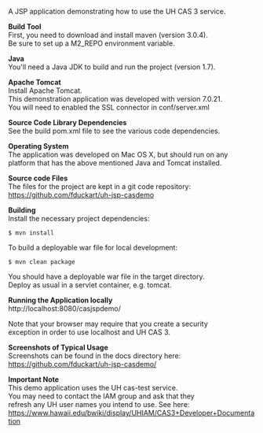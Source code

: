 A JSP application demonstrating how to use the UH CAS 3 service. 

**Build Tool**  
First, you need to download and install maven (version 3.0.4).  
Be sure to set up a M2_REPO environment variable.

**Java**   
You'll need a Java JDK to build and run the project (version 1.7).

**Apache Tomcat**  
Install Apache Tomcat.  
This demonstration application was developed with version 7.0.21.  
You will need to enabled the SSL connector in conf/server.xml

**Source Code Library Dependencies**  
See the build pom.xml file to see the various code dependencies.

**Operating System**  
The application was developed on Mac OS X, but should run on any   
platform that has the above mentioned Java and Tomcat installed.
 
**Source code Files**    
The files for the project are kept in a git code repository:    
https://github.com/fduckart/uh-jsp-casdemo

**Building**  
Install the necessary project dependencies:

    $ mvn install

To build a deployable war file for local development:

    $ mvn clean package

You should have a deployable war file in the target directory.  
Deploy as usual in a servlet container, e.g. tomcat.

**Running the Application locally**      
http://localhost:8080/casjspdemo/

Note that your browser may require that you create a security  
exception in order to use localhost and UH CAS 3.

**Screenshots of Typical Usage**  
Screenshots can be found in the docs directory here:  
https://github.com/fduckart/uh-jsp-casdemo/

**Important Note**  
This demo application uses the UH cas-test service.    
You may need to contact the IAM group and ask that they  
refresh any UH user names you intend to use. See here:  
https://www.hawaii.edu/bwiki/display/UHIAM/CAS3+Developer+Documentation


